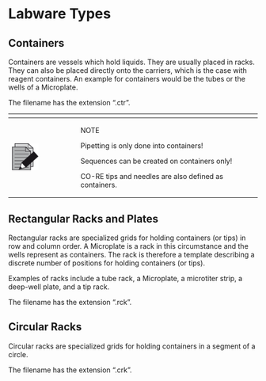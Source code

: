 # Labware Types

## Containers

Containers are vessels which hold liquids. They are usually placed in racks. They can also be placed directly onto the carriers, which is the case with reagent containers. An example for containers would be the tubes or the wells of a Microplate.

The filename has the extension “.ctr”.

<table data-header-hidden><thead><tr><th width="125"></th><th></th></tr></thead><tbody><tr><td><img src="../../../.gitbook/assets/image (10) (1) (1) (1) (1) (1) (1) (1) (1) (1).png" alt="" data-size="original"></td><td><p>NOTE</p><p>Pipetting is only done into containers! </p><p>Sequences can be created on containers only! </p><p>CO-RE tips and needles are also defined as containers.</p></td></tr></tbody></table>



## Rectangular Racks and Plates

Rectangular racks are specialized grids for holding containers (or tips) in row and column order. A Microplate is a rack in this circumstance and the wells represent as containers. The rack is therefore a template describing a discrete number of positions for holding containers (or tips).&#x20;

Examples of racks include a tube rack, a Microplate, a microtiter strip, a deep-well plate, and a tip rack.&#x20;

The filename has the extension “.rck”.&#x20;



## Circular Racks&#x20;

Circular racks are specialized grids for holding containers in a segment of a circle.&#x20;

The filename has the extension “.crk”.



